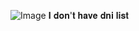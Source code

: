 ![Image](https://github.com/user-attachments/assets/1f0ab05c-ca16-40f5-bf72-67b5392d8217)
 𝐈 𝐝𝐨𝐧'𝐭 𝐡𝐚𝐯𝐞 𝐝𝐧𝐢 𝐥𝐢𝐬𝐭 
